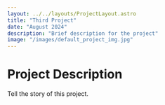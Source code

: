 ```yaml
---
layout: ../../layouts/ProjectLayout.astro
title: "Third Project"
date: "August 2024"
description: "Brief description for the project"
image: "/images/default_project_img.jpg"
---
```


# Project Description

Tell the story of this project.